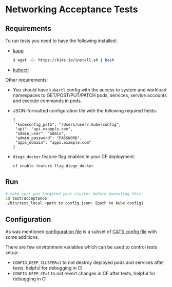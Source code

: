 # Networking Acceptance Tests 

## Requirements

To run tests you need to have the following installed:

* [kapp](https://k14s.io/)

  ```bash
  $ wget -O- https://k14s.io/install.sh | bash
  ```

* [kubectl](https://kubernetes.io/docs/tasks/tools/install-kubectl/)

Other requirements:

* You should have `kubectl` config with the access to system and workload namespaces to GET/POST/PUT/PATCH pods, services, service accounts and execute commands in pods.

* JSON-formatted configuration file with the following required fields:

  ```
  {
   "kubeconfig_path": "/Users/user/.kube/config",
   "api": "api.example.com",
   "admin_user": "admin",
   "admin_password": "PASSWORD",
   "apps_domain": "apps.example.com"
  }
  ```

* `diego_docker` feature flag enabled in your CF deployment:

  ```bash
  cf enable-feature-flag diego_docker
  ```

## Run

```bash
# make sure you targeted your cluster before executing this
cd test/acceptance
./bin/test_local <path to config.json> [path to kube config]
```


## Configuration

As was mentioned [configuration file](cfg/cfg.go) is a subset of [CATS config file](https://github.com/cloudfoundry/cf-acceptance-tests#test-configuration) with some additions.

There are few environment variables which can be used to control tests setup:

* `CONFIG_KEEP_CLUSTER=1` to not destroy deployed pods and services after tests, helpful for debugging in CI
* `CONFIG_KEEP_CF=1` to not revert changes in CF after tests, helpful for debugging in CI

